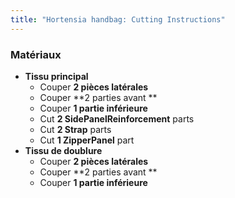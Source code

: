 ```yaml
---
title: "Hortensia handbag: Cutting Instructions"
---
```


### Matériaux

- **Tissu principal**
  - Couper **2 pièces latérales**
  - Couper **2 parties avant **
  - Couper **1 partie inférieure**
  - Cut **2 SidePanelReinforcement** parts
  - Cut **2 Strap** parts
  - Cut **1 ZipperPanel** part
- **Tissu de doublure**
  - Couper **2 pièces latérales**
  - Couper **2 parties avant **
  - Couper **1 partie inférieure**
